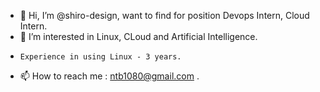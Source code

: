 - 👋 Hi, I’m @shiro-design, want to find for position Devops Intern, Cloud Intern.
- 👀 I’m interested in  Linux, CLoud and Artificial Intelligence.
-     Experience in using Linux - 3 years.
- 📫 How to reach me : ntb1080@gmail.com .

<!---
shiro-design/shiro-design is a ✨ special ✨ repository because its `README.md` (this file) appears on your GitHub profile.
You can click the Preview link to take a look at your changes.
--->
